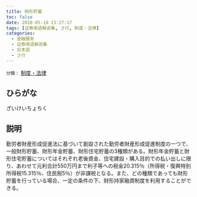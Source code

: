 ```yaml
---
title: 財形貯蓄
toc: false
date: 2018-05-18 13:27:17
tags: [证券用语解说集, さ行, 制度・法律]
categories:
  - 金融服务
  - 证券用语解说集
  - 日本語
  - さ行
---
```


`分類：` [制度・法律](/tags/制度・法律/)

## ひらがな

ざいけいちょちく

## 説明

勤労者財産形成促進法に基づいて創設された勤労者財産形成促進制度の一つで、一般財形貯蓄、財形年金貯蓄、財形住宅貯蓄の3種類がある。財形年金貯蓄と財形住宅貯蓄についてはそれぞれ老後資金、住宅建設・購入目的での払い出しに限り、あわせて元利合計550万円まで利子等への税金20.315％（所得税・復興特別所得税15.315％、住民税5％）が非課税となる。また、どの種類であっても財形貯蓄を行っている場合、一定の条件の下、財形持家融資制度を利用することができる。
